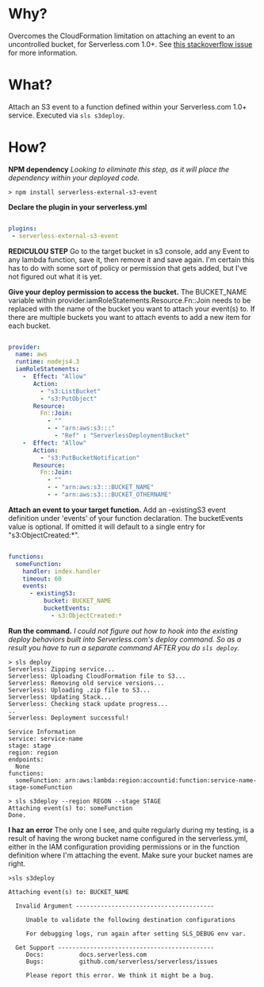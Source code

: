 # Why?
Overcomes the CloudFormation limitation on attaching an event to an uncontrolled bucket, for Serverless.com 1.0+. See [this stackoverflow issue](http://serverfault.com/questions/610788/using-cloudformation-with-an-existing-s3-bucket) for more information.

# What?
Attach an S3 event to a function defined within your Serverless.com 1.0+ service. Executed via ```sls s3deploy```.

# How?

**NPM dependency**
_Looking to eliminate this step, as it will place the dependency within your deployed code._
```
> npm install serverless-external-s3-event
```

**Declare the plugin in your serverless.yml**
```serverless.yml

plugins:
 - serverless-external-s3-event

```

**REDICULOU STEP**
Go to the target bucket in s3 console, add any Event to any lambda function, save it, then remove it and save again. I'm certain this has to do with some sort of policy or permission that gets added, but I've not figured out what it is yet.

**Give your deploy permission to access the bucket.**
The BUCKET_NAME variable within provider.iamRoleStatements.Resource.Fn::Join needs to be replaced with the name of the bucket you want to attach your event(s) to.  If there are multiple buckets you want to attach events to add a new item for each bucket.

```serverless.yml

provider:
  name: aws
  runtime: nodejs4.3
  iamRoleStatements:
    -  Effect: "Allow"
       Action:
         - "s3:ListBucket"
         - "s3:PutObject"
       Resource:
         Fn::Join:
           - ""
           - - "arn:aws:s3:::"
             - "Ref" : "ServerlessDeploymentBucket"
    -  Effect: "Allow"
       Action:
         - "s3:PutBucketNotification"
       Resource:
         Fn::Join:
           - ""
           - - "arn:aws:s3:::BUCKET_NAME" 
           - - "arn:aws:s3:::BUCKET_OTHERNAME" 
```

**Attach an event to your target function.**
Add an -existingS3 event definition under 'events' of your function declaration. The bucketEvents value is optional. If omitted it will default to a single entry for "s3:ObjectCreated:*".

```serverless.yml

functions:
  someFunction:
    handler: index.handler
    timeout: 60
    events:
      - existingS3:
          bucket: BUCKET_NAME
          bucketEvents: 
            - s3:ObjectCreated:*
```

**Run the command.**
_I could not figure out how to hook into the existing deploy behaviors built into Serverless.com's deploy command. So as a result you have to run a separate command AFTER you do ```sls deploy```._

```
> sls deploy
Serverless: Zipping service...
Serverless: Uploading CloudFormation file to S3...
Serverless: Removing old service versions...
Serverless: Uploading .zip file to S3...
Serverless: Updating Stack...
Serverless: Checking stack update progress...
..
Serverless: Deployment successful!

Service Information
service: service-name
stage: stage
region: region
endpoints:
  None
functions:
  someFunction: arn:aws:lambda:region:accountid:function:service-name-stage-someFunction

> sls s3deploy --region REGON --stage STAGE
Attaching event(s) to: someFunction
Done.

```

**I haz an error**
The only one I see, and quite regularly during my testing, is a result of having the wrong bucket name configured in the serverless.yml, either in the IAM configuration providing permissions or in the function definition where I'm attaching the event. Make sure your bucket names are right.

```
>sls s3deploy

Attaching event(s) to: BUCKET_NAME

  Invalid Argument ---------------------------------------

     Unable to validate the following destination configurations

     For debugging logs, run again after setting SLS_DEBUG env var.

  Get Support --------------------------------------------
     Docs:          docs.serverless.com
     Bugs:          github.com/serverless/serverless/issues

     Please report this error. We think it might be a bug.
```
